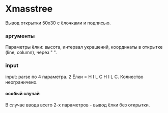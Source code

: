 # Xmasstree
Вывод открытки 50х30 с ёлочками и подписью.
### аргументы
Параметры ёлки: высота, интервал украшений, координаты в открытке (line, column), через " ".
### input
input: parse по 4 параметра. 2 Ёлки = H I L C H I L C. Колиество неограничено.
#### особый случай
В случае ввода всего 2-х параметров - вывод ёлки без открытки.
